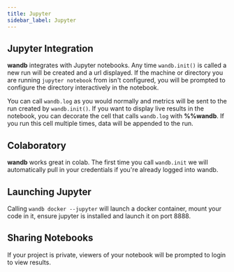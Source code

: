 ```yaml
---
title: Jupyter
sidebar_label: Jupyter
---
```


## Jupyter Integration

**wandb** integrates with Jupyter notebooks. Any time `wandb.init()` is called a new run will be created and a url displayed. If the machine or directory you are running `jupyter notebook` from isn't configured, you will be prompted to configure the directory interactively in the notebook.

You can call `wandb.log` as you would normally and metrics will be sent to the run created by `wandb.init()`. If you want to display live results in the notebook, you can decorate the cell that calls `wandb.log` with **%%wandb**. If you run this cell multiple times, data will be appended to the run.

## Colaboratory

**wandb** works great in colab. The first time you call `wandb.init` we will automatically pull in your credentials if you're already logged into wandb.

## Launching Jupyter

Calling `wandb docker --jupyter` will launch a docker container, mount your code in it, ensure jupyter is installed and launch it on port 8888.

## Sharing Notebooks

If your project is private, viewers of your notebook will be prompted to login to view results.
